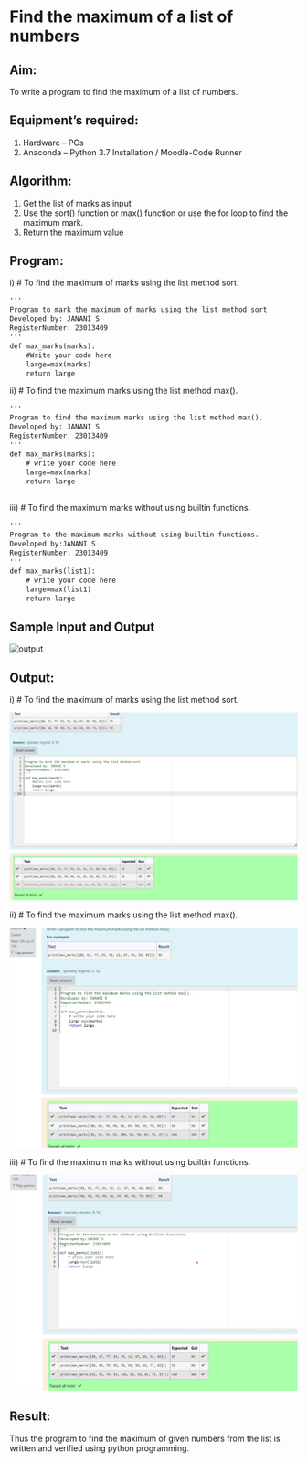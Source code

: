 # Find the maximum of a list of numbers
## Aim:
To write a program to find the maximum of a list of numbers.
## Equipment’s required:
1.	Hardware – PCs
2.	Anaconda – Python 3.7 Installation / Moodle-Code Runner
## Algorithm:
1.	Get the list of marks as input
2.	Use the sort() function or max() function or use the for loop to find the maximum mark.
3.	Return the maximum value
## Program:

i)	# To find the maximum of marks using the list method sort.
```
''' 
Program to mark the maximum of marks using the list method sort
Developed by: JANANI S
RegisterNumber: 23013409
'''
def max_marks(marks):
    #Write your code here
    large=max(marks)
    return large

```

ii)	# To find the maximum marks using the list method max().
```
''' 
Program to find the maximum marks using the list method max().
Developed by: JANANI S
RegisterNumber: 23013409
'''
def max_marks(marks):
    # write your code here
    large=max(marks)
    return large
    
```

iii) # To find the maximum marks without using builtin functions.
```
''' 
Program to the maximum marks without using builtin functions.
Developed by:JANANI S 
RegisterNumber: 23013409
'''
def max_marks(list1):
    # write your code here
    large=max(list1)
    return large
```
## Sample Input and Output
![output](./img/max_marks1.jpg) 

## Output:
i)	# To find the maximum of marks using the list method sort.

![Alt text](Sort.jpg)

ii)	# To find the maximum marks using the list method max().

![Alt text](ques2.jpg)

iii) # To find the maximum marks without using builtin functions.

![Alt text](ques3.jpg)

## Result:
Thus the program to find the maximum of given numbers from the list is written and verified using python programming.

